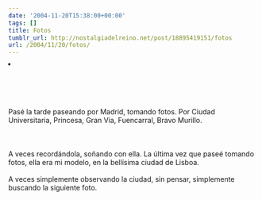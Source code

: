 ```yaml
---
date: '2004-11-20T15:38:00+00:00'
tags: []
title: Fotos
tumblr_url: http://nostalgiadelreino.net/post/18895419151/fotos
url: /2004/11/20/fotos/
---
```


<p><a href="http://www.flickr.com/photos/55444698@N00/1596212/" title="photo sharing"><img src="http://www.flickr.com/photos/1596212_57a68c30da_m.jpg" alt="" style="border: solid 2px #000000;"/></a><br/><span style="font-size: 0.9em; margin-top: 0px;"><a href="http://www.flickr.com/photos/55444698@N00/1596212/"></a> </span><br clear="all"/><br/><br/><br/><br/>Pasé la tarde paseando por Madrid, tomando fotos. Por Ciudad Universitaria, Princesa, Gran Vía, Fuencarral, Bravo Murillo. <br/><br/><br/><br/>A veces recordándola, soñando con ella. La última vez que paseé tomando fotos, ella era mi modelo, en la bellísima ciudad de Lisboa.<br/><br/>A veces simplemente observando la ciudad, sin pensar, simplemente buscando la siguiente foto.</p><div class="blogger-post-footer"><img width="1" height="1" src="https://blogger.googleusercontent.com/tracker/1180118427259117074-8036544556393104457?l=nostalgiadelreino.blogspot.com" alt=""/></div>